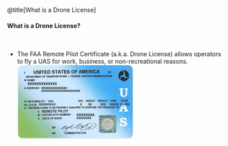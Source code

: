 <div class="slide-bg-style-left"></div><div class="slide-bg-style-right"></div>

@title[What is a Drone License]

#### What is a Drone License?

<br>

- The FAA Remote Pilot Certificate (a.k.a. Drone License) allows operators to fly a UAS for work, business, or non-recreational reasons.
![Logo](assets/img/remotepilotlicense.png)
